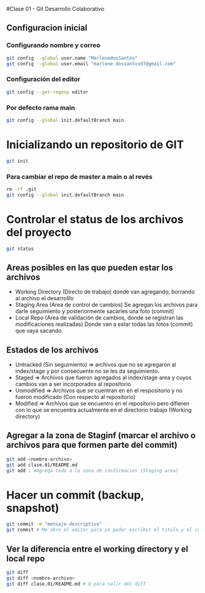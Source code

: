 #Clase 01 - Git Desarrollo Colaborativo 

## Configuracion inicial 

### Configurando nombre y correo 

```sh
git config --global user.name "MarlenedosSantos"
git config --global user.email "marlene.dossantos97@gmail.com" 
```

### Configuración del editor 

```sh 
git config --get-regexp editor
```

### Por defecto rama main 

```sh 
git config --global init.defaultBranch main 
```

# Inicializando un repositorio de GIT 

```sh 
git init
```

### Para cambiar el repo de master a main o al revés

```sh
rm -rf .git
git config --global init.defaultBranch main
```

# Controlar el status de los archivos del proyecto
```sh
git status
```
## Areas posibles en las que pueden estar los archivos
* Working Directory (Directo de trabajo) donde van agregando, borrando al archivo el desarrolllo
* Staging Area (Area de control de cambios) Se agregan los archivos para darle seguimiento y posteriormente sacarles una foto (commit)
* Local Repo (Area de validación de cambios, donde se registran las modificaciones realizadas) Donde van a estar todas las fotos (commit) que vaya sacando.

## Estados de los archivos
* Untracked (Sin seguimiento) => archivos que no se agregaron al index/stage y por consecuente no se les da seguimiento.
* Staged => Archivos que fueron agregados al index/stage area y cuyos cambios van a ser incorporados al repositorio
* Unmodified => Archivos que se cuentran en en el respositorio y no fueron modificado (Con respecto al repositorio)
* Modified => Archivos que se encuentro en el repositorio pero difieren con lo que se encuentra actualmente en el directorio trabajo (Working directory)

## Agregar a la zona de Staginf (marcar el archivo o archivos para que formen parte del commit)

```sh 
git add <nombre-archivo>
git add clase.01/README.md
git add . #Agrega todo a la zona de confirmacion (Staging area)
```


# Hacer un commit (backup, snapshot)

```sh
git commit -m "mensaje descriptivo"
git commit # Me abre el editor para yo poder escribir el titulo y el cuerpo de la descripcion. Crtl + O -> Crtl + X
```

## Ver la diferencia entre el working directory y el local repo 

```sh
git diff 
git diff <nombre-archivo>
git diff clase.01/README.md # Q para salir del diff
```

